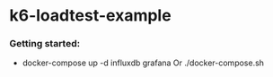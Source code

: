 # k6-loadtest-example
### Getting started:
  * docker-compose up -d influxdb grafana Or ./docker-compose.sh
